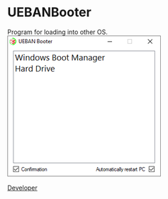 # UEBANBooter
Program for loading into other OS.
![alt text](https://github.com/pa4H/UEBANBooter/blob/main/Proga.png)

[Developer](https://vk.com/pa4h1337)
